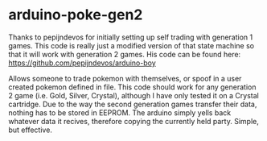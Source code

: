 # arduino-poke-gen2
Thanks to pepijndevos for initially setting up self trading with generation 1 games. This code is really just a modified version of that state machine so that it will work with generation 2 games. His code can be found here: https://github.com/pepijndevos/arduino-boy

Allows someone to trade pokemon with themselves, or spoof in a user created pokemon defined in file. This code should work for any generation 2 game (i.e. Gold, Silver, Crystal), although I have only tested it on a Crystal cartridge. Due to the way the second generation games transfer their data, nothing has to be stored in EEPROM. The arduino simply yells back whatever data it recives, therefore copying the currently held party. Simple, but effective.

